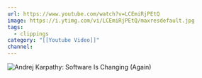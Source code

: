 ```yaml
---
url: https://www.youtube.com/watch?v=LCEmiRjPEtQ
image: https://i.ytimg.com/vi/LCEmiRjPEtQ/maxresdefault.jpg
tags:
  - clippings
category: "[[Youtube Video]]"
channel:
---
```

![Andrej Karpathy: Software Is Changing (Again)](https://www.youtube.com/watch?v=LCEmiRjPEtQ)